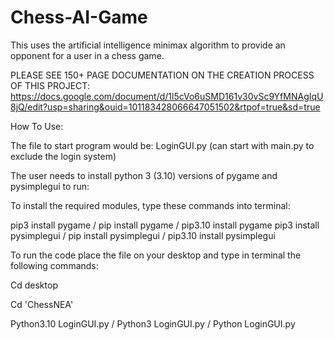 # Chess-AI-Game
This uses the artificial intelligence minimax algorithm to provide an opponent for a user in a chess game.

PLEASE SEE 150+ PAGE DOCUMENTATION ON THE CREATION PROCESS OF THIS PROJECT:
https://docs.google.com/document/d/1l5cVo6uSMD161v30vSc9YfMNAgIqU8jQ/edit?usp=sharing&ouid=101183428066647051502&rtpof=true&sd=true

How To Use:

The file to start program would be: LoginGUI.py (can start with main.py to exclude the login system)

The user needs to install python 3 (3.10) versions of pygame and pysimplegui to run:

To install the required modules, type these commands into terminal:

pip3 install pygame / pip install pygame / pip3.10 install pygame
pip3 install pysimplegui / pip install pysimplegui / pip3.10 install pysimplegui

To run the code place the file on your desktop and type in terminal the following commands:

Cd desktop

Cd 'ChessNEA'

Python3.10 LoginGUI.py / Python3 LoginGUI.py / Python LoginGUI.py 

